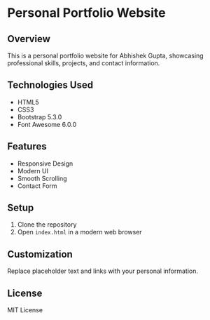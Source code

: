 # Personal Portfolio Website

## Overview
This is a personal portfolio website for Abhishek Gupta, showcasing professional skills, projects, and contact information.

## Technologies Used
- HTML5
- CSS3
- Bootstrap 5.3.0
- Font Awesome 6.0.0

## Features
- Responsive Design
- Modern UI
- Smooth Scrolling
- Contact Form

## Setup
1. Clone the repository
2. Open `index.html` in a modern web browser

## Customization
Replace placeholder text and links with your personal information.

## License
MIT License
